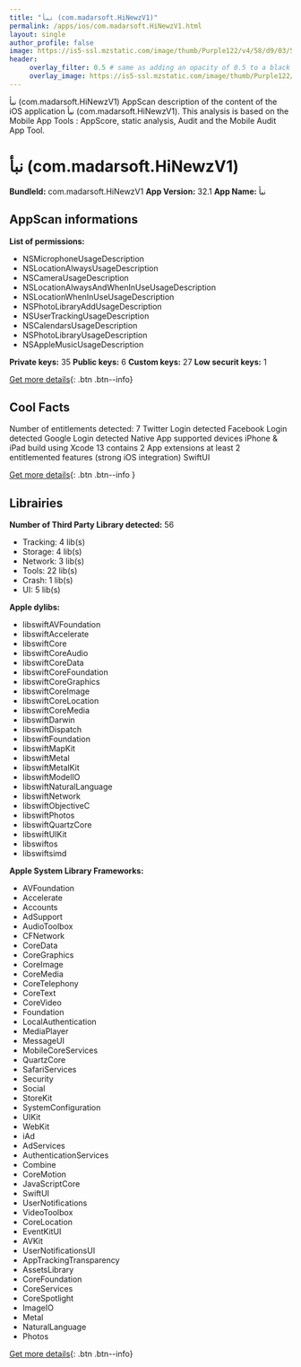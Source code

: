 ```yaml
---
title: "نبأ (com.madarsoft.HiNewzV1)"
permalink: /apps/ios/com.madarsoft.HiNewzV1.html
layout: single
author_profile: false
image: https://is5-ssl.mzstatic.com/image/thumb/Purple122/v4/58/d9/03/58d903b2-4814-0fdc-82ea-2b4a553e4660/AppIcon-0-0-1x_U007emarketing-0-0-0-7-0-0-sRGB-0-0-0-GLES2_U002c0-512MB-85-220-0-0.png/512x512bb.jpg
header: 
     overlay_filter: 0.5 # same as adding an opacity of 0.5 to a black background
     overlay_image: https://is5-ssl.mzstatic.com/image/thumb/Purple122/v4/58/d9/03/58d903b2-4814-0fdc-82ea-2b4a553e4660/AppIcon-0-0-1x_U007emarketing-0-0-0-7-0-0-sRGB-0-0-0-GLES2_U002c0-512MB-85-220-0-0.png/512x512bb.jpg
---
```

نبأ (com.madarsoft.HiNewzV1) AppScan description of the content of the iOS application نبأ (com.madarsoft.HiNewzV1). This analysis is based on the Mobile App Tools : AppScore, static analysis, Audit and the Mobile Audit App Tool.

# نبأ (com.madarsoft.HiNewzV1)

**BundleId:** com.madarsoft.HiNewzV1
**App Version:** 32.1
**App Name:** نبأ


## AppScan informations 

**List of permissions:** 
- NSMicrophoneUsageDescription
- NSLocationAlwaysUsageDescription
- NSCameraUsageDescription
- NSLocationAlwaysAndWhenInUseUsageDescription
- NSLocationWhenInUseUsageDescription
- NSPhotoLibraryAddUsageDescription
- NSUserTrackingUsageDescription
- NSCalendarsUsageDescription
- NSPhotoLibraryUsageDescription
- NSAppleMusicUsageDescription
  
  
**Private keys:** 35
**Public keys:** 6
**Custom keys:** 27
**Low securit keys:** 1
  
[Get more details](/pricing.html){: .btn .btn--info}

## Cool Facts

Number of entitlements detected: 7
Twitter Login detected
Facebook Login detected
Google Login detected
Native App
supported devices iPhone & iPad
build using Xcode 13
contains 2 App extensions
at least 2 entitlemented features (strong iOS integration)
SwiftUI
  
[Get more details](/pricing.html){: .btn .btn--info }

## Librairies 
**Number of Third Party Library detected:** 56
- Tracking: 4 lib(s)
- Storage: 4 lib(s)
- Network: 3 lib(s)
- Tools: 22 lib(s)
- Crash: 1 lib(s)
- UI: 5 lib(s)


**Apple dylibs:**
- libswiftAVFoundation
- libswiftAccelerate
- libswiftCore
- libswiftCoreAudio
- libswiftCoreData
- libswiftCoreFoundation
- libswiftCoreGraphics
- libswiftCoreImage
- libswiftCoreLocation
- libswiftCoreMedia
- libswiftDarwin
- libswiftDispatch
- libswiftFoundation
- libswiftMapKit
- libswiftMetal
- libswiftMetalKit
- libswiftModelIO
- libswiftNaturalLanguage
- libswiftNetwork
- libswiftObjectiveC
- libswiftPhotos
- libswiftQuartzCore
- libswiftUIKit
- libswiftos
- libswiftsimd


**Apple System Library Frameworks:**
- AVFoundation
- Accelerate
- Accounts
- AdSupport
- AudioToolbox
- CFNetwork
- CoreData
- CoreGraphics
- CoreImage
- CoreMedia
- CoreTelephony
- CoreText
- CoreVideo
- Foundation
- LocalAuthentication
- MediaPlayer
- MessageUI
- MobileCoreServices
- QuartzCore
- SafariServices
- Security
- Social
- StoreKit
- SystemConfiguration
- UIKit
- WebKit
- iAd
- AdServices
- AuthenticationServices
- Combine
- CoreMotion
- JavaScriptCore
- SwiftUI
- UserNotifications
- VideoToolbox
- CoreLocation
- EventKitUI
- AVKit
- UserNotificationsUI
- AppTrackingTransparency
- AssetsLibrary
- CoreFoundation
- CoreServices
- CoreSpotlight
- ImageIO
- Metal
- NaturalLanguage
- Photos


  
[Get more details](/pricing.html){: .btn .btn--info}

